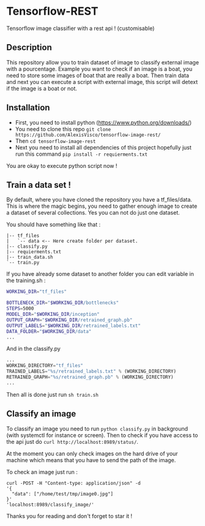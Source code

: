 # Tensorflow-REST
Tensorflow image classifier with a rest api ! (customisable)

## Description

This repository allow you to train dataset of image to classify external image with a pourcentage.
Example you want to check if an image is a boat, you need to store some images of boat that are really a boat.
Then train data and next you can execute a script with external image, this script will detext if the image is a boat or not.

## Installation 

- First, you need to install python (https://www.python.org/downloads/)
- You need to clone this repo `git clone https://github.com/AlexisVisco/tensorflow-image-rest/`
- Then `cd tensorflow-image-rest`
- Next you need to install all dependencies of this project hopefully just run this command `pip install -r requierments.txt`

You are okay to execute python script now !

## Train a data set ! 

By default, where you have cloned the repository you have a tf_files/data. This is where the magic begins, you need to gather enough image to create a dataset of several collections. 
Yes you can not do just one dataset.

You should have something like that :

```
|-- tf_files
|   `-- data <-- Here create folder per dataset.
|-- classify.py
|-- requierments.txt
|-- train_data.sh
`-- train.py
```

If you have already some dataset to another folder you can edit variable in the training.sh :

```sh
WORKING_DIR="tf_files"

BOTTLENECK_DIR="$WORKING_DIR/bottlenecks"
STEPS=5000
MODEL_DIR="$WORKING_DIR/inception"
OUTPUT_GRAPH="$WORKING_DIR/retrained_graph.pb"
OUTPUT_LABELS="$WORKING_DIR/retrained_labels.txt"
DATA_FOLDER="$WORKING_DIR/data"
...
```

And in the classify.py

```python
...
WORKING_DIRECTORY="tf_files"
TRAINED_LABELS="%s/retrained_labels.txt" % (WORKING_DIRECTORY)
RETRAINED_GRAPH="%s/retrained_graph.pb" % (WORKING_DIRECTORY)
...
```

Then all is done just run `sh train.sh`

## Classify an image

To classify an image you need to run `python classify.py` in background (with systemctl for instance or screen).
Then to check if you have access to the api just do `curl http://localhost:8989/status/`.

At the moment you can only check images on the hard drive of your machine which means that you have to send the path of the image.

To check an image just run :

```curl
curl -POST -H "Content-type: application/json" -d 
'{
  "data": ["/home/test/tmp/image0.jpg"]
}'
'localhost:8989/classify_image/'
```

Thanks you for reading and don't forget to star it !

